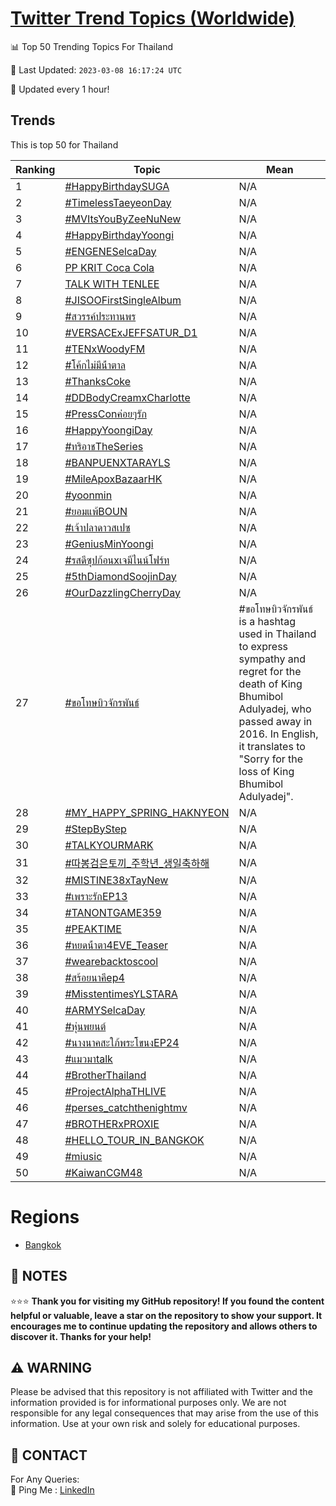 [Twitter Trend Topics (Worldwide)](https://github.com/ErcinDedeoglu/Twitter-Trend-Topics)
==========


📊 Top 50 Trending Topics For Thailand

📆 Last Updated: `2023-03-08 16:17:24 UTC`

🔧 Updated every 1 hour!


## Trends

This is top 50 for Thailand

| Ranking | Topic | Mean |
| ------- | ------------ | ------------ |
| 1 | [#HappyBirthdaySUGA](http://twitter.com/search?q=%23HappyBirthdaySUGA) | N/A |
| 2 | [#TimelessTaeyeonDay](http://twitter.com/search?q=%23TimelessTaeyeonDay) | N/A |
| 3 | [#MVItsYouByZeeNuNew](http://twitter.com/search?q=%23MVItsYouByZeeNuNew) | N/A |
| 4 | [#HappyBirthdayYoongi](http://twitter.com/search?q=%23HappyBirthdayYoongi) | N/A |
| 5 | [#ENGENESelcaDay](http://twitter.com/search?q=%23ENGENESelcaDay) | N/A |
| 6 | [PP KRIT Coca Cola](http://twitter.com/search?q=PP+KRIT+Coca+Cola) | N/A |
| 7 | [TALK WITH TENLEE](http://twitter.com/search?q=TALK+WITH+TENLEE) | N/A |
| 8 | [#JISOOFirstSingleAlbum](http://twitter.com/search?q=%23JISOOFirstSingleAlbum) | N/A |
| 9 | [#สวรรค์ประทานพร](http://twitter.com/search?q=%23%e0%b8%aa%e0%b8%a7%e0%b8%a3%e0%b8%a3%e0%b8%84%e0%b9%8c%e0%b8%9b%e0%b8%a3%e0%b8%b0%e0%b8%97%e0%b8%b2%e0%b8%99%e0%b8%9e%e0%b8%a3) | N/A |
| 10 | [#VERSACExJEFFSATUR_D1](http://twitter.com/search?q=%23VERSACExJEFFSATUR_D1) | N/A |
| 11 | [#TENxWoodyFM](http://twitter.com/search?q=%23TENxWoodyFM) | N/A |
| 12 | [#โค้กไม่มีน้ําตาล](http://twitter.com/search?q=%23%e0%b9%82%e0%b8%84%e0%b9%89%e0%b8%81%e0%b9%84%e0%b8%a1%e0%b9%88%e0%b8%a1%e0%b8%b5%e0%b8%99%e0%b9%89%e0%b9%8d%e0%b8%b2%e0%b8%95%e0%b8%b2%e0%b8%a5) | N/A |
| 13 | [#ThanksCoke](http://twitter.com/search?q=%23ThanksCoke) | N/A |
| 14 | [#DDBodyCreamxCharlotte](http://twitter.com/search?q=%23DDBodyCreamxCharlotte) | N/A |
| 15 | [#PressConค่อยๆรัก](http://twitter.com/search?q=%23PressCon%e0%b8%84%e0%b9%88%e0%b8%ad%e0%b8%a2%e0%b9%86%e0%b8%a3%e0%b8%b1%e0%b8%81) | N/A |
| 16 | [#HappyYoongiDay](http://twitter.com/search?q=%23HappyYoongiDay) | N/A |
| 17 | [#ทริอาชTheSeries](http://twitter.com/search?q=%23%e0%b8%97%e0%b8%a3%e0%b8%b4%e0%b8%ad%e0%b8%b2%e0%b8%8aTheSeries) | N/A |
| 18 | [#BANPUENXTARAYLS](http://twitter.com/search?q=%23BANPUENXTARAYLS) | N/A |
| 19 | [#MileApoxBazaarHK](http://twitter.com/search?q=%23MileApoxBazaarHK) | N/A |
| 20 | [#yoonmin](http://twitter.com/search?q=%23yoonmin) | N/A |
| 21 | [#ยอมแพ้BOUN](http://twitter.com/search?q=%23%e0%b8%a2%e0%b8%ad%e0%b8%a1%e0%b9%81%e0%b8%9e%e0%b9%89BOUN) | N/A |
| 22 | [#เจ้าปลาดาวสเปซ](http://twitter.com/search?q=%23%e0%b9%80%e0%b8%88%e0%b9%89%e0%b8%b2%e0%b8%9b%e0%b8%a5%e0%b8%b2%e0%b8%94%e0%b8%b2%e0%b8%a7%e0%b8%aa%e0%b9%80%e0%b8%9b%e0%b8%8b) | N/A |
| 23 | [#GeniusMinYoongi](http://twitter.com/search?q=%23GeniusMinYoongi) | N/A |
| 24 | [#รสดีซุปก้อนxเจมีไนน์โฟร์ท](http://twitter.com/search?q=%23%e0%b8%a3%e0%b8%aa%e0%b8%94%e0%b8%b5%e0%b8%8b%e0%b8%b8%e0%b8%9b%e0%b8%81%e0%b9%89%e0%b8%ad%e0%b8%99x%e0%b9%80%e0%b8%88%e0%b8%a1%e0%b8%b5%e0%b9%84%e0%b8%99%e0%b8%99%e0%b9%8c%e0%b9%82%e0%b8%9f%e0%b8%a3%e0%b9%8c%e0%b8%97) | N/A |
| 25 | [#5thDiamondSoojinDay](http://twitter.com/search?q=%235thDiamondSoojinDay) | N/A |
| 26 | [#OurDazzlingCherryDay](http://twitter.com/search?q=%23OurDazzlingCherryDay) | N/A |
| 27 | [#ขอโทษบิวจักรพันธ์](http://twitter.com/search?q=%23%e0%b8%82%e0%b8%ad%e0%b9%82%e0%b8%97%e0%b8%a9%e0%b8%9a%e0%b8%b4%e0%b8%a7%e0%b8%88%e0%b8%b1%e0%b8%81%e0%b8%a3%e0%b8%9e%e0%b8%b1%e0%b8%99%e0%b8%98%e0%b9%8c) | #ขอโทษบิวจักรพันธ์ is a hashtag used in Thailand to express sympathy and regret for the death of King Bhumibol Adulyadej, who passed away in 2016. In English, it translates to "Sorry for the loss of King Bhumibol Adulyadej". |
| 28 | [#MY_HAPPY_SPRING_HAKNYEON](http://twitter.com/search?q=%23MY_HAPPY_SPRING_HAKNYEON) | N/A |
| 29 | [#StepByStep](http://twitter.com/search?q=%23StepByStep) | N/A |
| 30 | [#TALKYOURMARK](http://twitter.com/search?q=%23TALKYOURMARK) | N/A |
| 31 | [#따봉검은토끼_주학년_생일축하해](http://twitter.com/search?q=%23%eb%94%b0%eb%b4%89%ea%b2%80%ec%9d%80%ed%86%a0%eb%81%bc_%ec%a3%bc%ed%95%99%eb%85%84_%ec%83%9d%ec%9d%bc%ec%b6%95%ed%95%98%ed%95%b4) | N/A |
| 32 | [#MISTINE38xTayNew](http://twitter.com/search?q=%23MISTINE38xTayNew) | N/A |
| 33 | [#เพราะรักEP13](http://twitter.com/search?q=%23%e0%b9%80%e0%b8%9e%e0%b8%a3%e0%b8%b2%e0%b8%b0%e0%b8%a3%e0%b8%b1%e0%b8%81EP13) | N/A |
| 34 | [#TANONTGAME359](http://twitter.com/search?q=%23TANONTGAME359) | N/A |
| 35 | [#PEAKTIME](http://twitter.com/search?q=%23PEAKTIME) | N/A |
| 36 | [#หยดน้ําตา4EVE_Teaser](http://twitter.com/search?q=%23%e0%b8%ab%e0%b8%a2%e0%b8%94%e0%b8%99%e0%b9%89%e0%b9%8d%e0%b8%b2%e0%b8%95%e0%b8%b24EVE_Teaser) | N/A |
| 37 | [#wearebacktoscool](http://twitter.com/search?q=%23wearebacktoscool) | N/A |
| 38 | [#สร้อยนาคีep4](http://twitter.com/search?q=%23%e0%b8%aa%e0%b8%a3%e0%b9%89%e0%b8%ad%e0%b8%a2%e0%b8%99%e0%b8%b2%e0%b8%84%e0%b8%b5ep4) | N/A |
| 39 | [#MisstentimesYLSTARA](http://twitter.com/search?q=%23MisstentimesYLSTARA) | N/A |
| 40 | [#ARMYSelcaDay](http://twitter.com/search?q=%23ARMYSelcaDay) | N/A |
| 41 | [#หุ่นพยนต์](http://twitter.com/search?q=%23%e0%b8%ab%e0%b8%b8%e0%b9%88%e0%b8%99%e0%b8%9e%e0%b8%a2%e0%b8%99%e0%b8%95%e0%b9%8c) | N/A |
| 42 | [#นางนาคสะใภ้พระโขนงEP24](http://twitter.com/search?q=%23%e0%b8%99%e0%b8%b2%e0%b8%87%e0%b8%99%e0%b8%b2%e0%b8%84%e0%b8%aa%e0%b8%b0%e0%b9%83%e0%b8%a0%e0%b9%89%e0%b8%9e%e0%b8%a3%e0%b8%b0%e0%b9%82%e0%b8%82%e0%b8%99%e0%b8%87EP24) | N/A |
| 43 | [#แมวมาtalk](http://twitter.com/search?q=%23%e0%b9%81%e0%b8%a1%e0%b8%a7%e0%b8%a1%e0%b8%b2talk) | N/A |
| 44 | [#BrotherThailand](http://twitter.com/search?q=%23BrotherThailand) | N/A |
| 45 | [#ProjectAlphaTHLIVE](http://twitter.com/search?q=%23ProjectAlphaTHLIVE) | N/A |
| 46 | [#perses_catchthenightmv](http://twitter.com/search?q=%23perses_catchthenightmv) | N/A |
| 47 | [#BROTHERxPROXIE](http://twitter.com/search?q=%23BROTHERxPROXIE) | N/A |
| 48 | [#HELLO_TOUR_IN_BANGKOK](http://twitter.com/search?q=%23HELLO_TOUR_IN_BANGKOK) | N/A |
| 49 | [#miusic](http://twitter.com/search?q=%23miusic) | N/A |
| 50 | [#KaiwanCGM48](http://twitter.com/search?q=%23KaiwanCGM48) | N/A |



# Regions

* [Bangkok](</Thailand/Bangkok.md>)



## 📝 NOTES

⭐⭐⭐ **Thank you for visiting my GitHub repository! If you found the content helpful or valuable, leave a star on the repository to show your support. It encourages me to continue updating the repository and allows others to discover it. Thanks for your help!**


## ⚠️ WARNING

Please be advised that this repository is not affiliated with Twitter and the information provided is for informational purposes only. We are not responsible for any legal consequences that may arise from the use of this information. Use at your own risk and solely for educational purposes.


## 📨 CONTACT

 For Any Queries:  
            🏓 Ping Me : [LinkedIn](https://www.linkedin.com/in/ercindedeoglu/)
